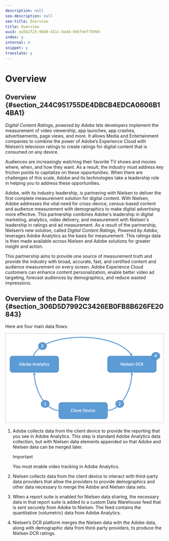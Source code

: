```yaml
---
description: null
seo-description: null
seo-title: Overview
title: Overview
uuid: ea5b2f23-96b0-431c-ba44-9d5f4ef7599d
index: y
internal: n
snippet: y
translate: y
---
```


# Overview


## Overview {#section_244C951755DE4DBCB4EDCA0606B14BA1}

*Digital Content Ratings, powered by Adobe* lets developers implement the measurement of video viewership, app launches, app crashes, advertisements, page views, and more. It allows Media and Entertainment companies to combine the power of Adobe’s Experience Cloud with Nielsen’s television ratings to create ratings for digital content that is consumed on any device. 

Audiences are increasingly watching their favorite TV shows and movies where, when, and how they want. As a result, the industry must address key friction points to capitalize on these opportunities. When there are challenges of this scale, Adobe and its technologies take a leadership role in helping you to address these opportunities. 

Adobe, with its industry leadership, is partnering with Nielsen to deliver the first complete measurement solution for digital content. With Nielsen, Adobe addresses the vital need for cross-device, census-based content and audience measurement with demographics to make digital advertising more effective. This partnership combines Adobe's leadership in digital marketing, analytics, video delivery, and measurement with Nielsen's leadership in ratings and ad measurement. As a result of the partnership, Nielsen’s new solution, called *Digital Content Ratings, Powered by Adobe*, leverages Adobe Analytics as the basis for measurement. This ratings data is then made available across Nielsen and Adobe solutions for greater insight and action. 

This partnership aims to provide one source of measurement truth and provide the industry with broad, accurate, fast, and certified content and audience measurement on every screen. Adobe Experience Cloud customers can enhance content personalization, enable better video ad targeting, forecast audiences by demographics, and reduce wasted impressions. 

## Overview of the Data Flow {#section_306D5D7992C3426EB0FB8B626FE20843}

Here are four main data flows: 

![](assets/flow.png) 

1. Adobe collects data from the client device to provide the reporting that you see in Adobe Analytics. This step is standard Adobe Analytics data collection, but with Nielsen data elements appended so that Adobe and Nielsen data can be merged later. 

   >[!IMPORTANT]
   >
   >You must enable video tracking in Adobe Analytics.

1. Nielsen collects data from the client device to interact with third-party data providers that allow the providers to provide demographics and other data necessary to merge the Adobe and Nielsen data sets.
1. When a report suite is enabled for Nielsen data sharing, the necessary data in that report suite is added to a custom Data Warehouse feed that is sent securely from Adobe to Nielsen. The feed contains the quantitative (volumetric) data from Adobe Analytics.
1. Nielsen’s DCR platform merges the Nielsen data with the Adobe data, along with demographic data from third-party providers, to produce the Nielsen DCR ratings.
